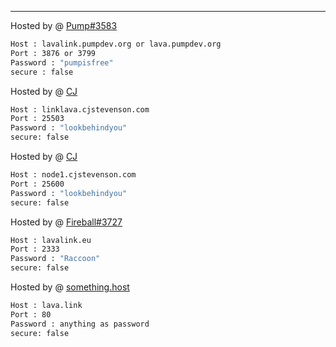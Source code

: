 ---

Hosted by @ [Pump#3583](https://pumpdev.org)
```bash
Host : lavalink.pumpdev.org or lava.pumpdev.org
Port : 3876 or 3799
Password : "pumpisfree"
secure : false
```
Hosted by @ [CJ](https://cjstevenson.com/)
```bash
Host : linklava.cjstevenson.com
Port : 25503
Password : "lookbehindyou"
secure: false
```
Hosted by @ [CJ](https://cjstevenson.com/)
```bash
Host : node1.cjstevenson.com
Port : 25600
Password : "lookbehindyou"
secure: false
```
Hosted by @ [Fireball#3727](https://www.lavalink.eu)
```bash
Host : lavalink.eu
Port : 2333
Password : "Raccoon"
secure: false
```
Hosted by @ [something.host](https://support.something.host/en/article/lavalink-hosting-okm26z/)
```bash
Host : lava.link
Port : 80
Password : anything as password
secure: false
```
